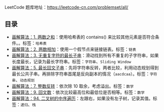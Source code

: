 LeetCode 题库地址：https://leetcode-cn.com/problemset/all/

## 目录

* [画解算法：1. 两数之和](docs/1.%20two-sum.md)：使用哈希表的 contains() 来比较其他元素是否符合条件。。标签：`哈希表`
* [画解算法：2. 两数相加](docs/2.%20add-two-numbers.md)：使用一个假节点来链接链表。标签：`链表`
* [画解算法：3. 无重复字符的最长子串](docs/3.%20long-substring-without-repeating-character.md)：滑动找到所有不重复的子字符串，如果长度最长，记录为最长字符串。标签：`字符串`、`Sliding Window`
* [画解算法：5. 最长回文子串](docs/5.%20longest-palindromic-substring.md)：先将字符串反转，两者比较，利用动态规划得到最长公共子串。再排除字符串首尾是反向副本的情况（`aacdcaa`）。标签：`字符串`、`动态规划`
* [画解算法：7. 整数反转](docs/7.%20reverse-integer.md)：依次除 10 取余，考虑溢出。标签：`数学`
* [画解算法：9. 回文数](docs/9.%20palindrome-number.md)：依次比较最高位和最低位是否相等。标签：`数学`
* [画解算法：94. 二叉树的中序遍历](docs/94.%20binary-tree-inoder-traversal.md)：左跟右，如果没有左子树，记录其值。标签：`递归`、`栈`

